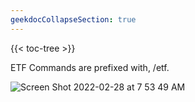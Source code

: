 ```yaml
---
geekdocCollapseSection: true
---
```


{{< toc-tree >}}

ETF Commands are prefixed with, /etf.

![Screen Shot 2022-02-28 at 7 53 49 AM](https://user-images.githubusercontent.com/85772166/156014497-841865d7-1f06-47ba-9b67-bb16544651ad.png)
